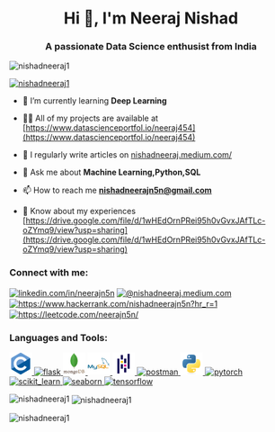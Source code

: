 <h1 align="center">Hi 👋, I'm Neeraj Nishad</h1>
<h3 align="center">A passionate Data Science enthusist from India</h3>

<p align="left"> <img src="https://komarev.com/ghpvc/?username=nishadneeraj1&label=Profile%20views&color=0e75b6&style=flat" alt="nishadneeraj1" /> </p>

<p align="left"> <a href="https://github.com/ryo-ma/github-profile-trophy"><img src="https://github-profile-trophy.vercel.app/?username=nishadneeraj1" alt="nishadneeraj1" /></a> </p>

- 🌱 I’m currently learning **Deep Learning**

- 👨‍💻 All of my projects are available at [https://www.datascienceportfol.io/neeraj454](https://www.datascienceportfol.io/neeraj454)

- 📝 I regularly write articles on [nishadneeraj.medium.com/](nishadneeraj.medium.com/)

- 💬 Ask me about **Machine Learning,Python,SQL**

- 📫 How to reach me **nishadneerajn5n@gmail.com**

- 📄 Know about my experiences [https://drive.google.com/file/d/1wHEdOrnPRei95h0vGvxJAfTLc-oZYmq9/view?usp=sharing](https://drive.google.com/file/d/1wHEdOrnPRei95h0vGvxJAfTLc-oZYmq9/view?usp=sharing)

<h3 align="left">Connect with me:</h3>
<p align="left">
<a href="https://linkedin.com/in/linkedin.com/in/neerajn5n" target="blank"><img align="center" src="https://raw.githubusercontent.com/rahuldkjain/github-profile-readme-generator/master/src/images/icons/Social/linked-in-alt.svg" alt="linkedin.com/in/neerajn5n" height="30" width="40" /></a>
<a href="https://medium.com/@nishadneeraj.medium.com" target="blank"><img align="center" src="https://raw.githubusercontent.com/rahuldkjain/github-profile-readme-generator/master/src/images/icons/Social/medium.svg" alt="@nishadneeraj.medium.com" height="30" width="40" /></a>
<a href="https://www.hackerrank.com/https://www.hackerrank.com/nishadneerajn5n?hr_r=1" target="blank"><img align="center" src="https://raw.githubusercontent.com/rahuldkjain/github-profile-readme-generator/master/src/images/icons/Social/hackerrank.svg" alt="https://www.hackerrank.com/nishadneerajn5n?hr_r=1" height="30" width="40" /></a>
<a href="https://www.leetcode.com/https://leetcode.com/neerajn5n/" target="blank"><img align="center" src="https://raw.githubusercontent.com/rahuldkjain/github-profile-readme-generator/master/src/images/icons/Social/leet-code.svg" alt="https://leetcode.com/neerajn5n/" height="30" width="40" /></a>
</p>

<h3 align="left">Languages and Tools:</h3>
<p align="left"> <a href="https://www.cprogramming.com/" target="_blank" rel="noreferrer"> <img src="https://raw.githubusercontent.com/devicons/devicon/master/icons/c/c-original.svg" alt="c" width="40" height="40"/> </a> <a href="https://flask.palletsprojects.com/" target="_blank" rel="noreferrer"> <img src="https://www.vectorlogo.zone/logos/pocoo_flask/pocoo_flask-icon.svg" alt="flask" width="40" height="40"/> </a> <a href="https://www.mongodb.com/" target="_blank" rel="noreferrer"> <img src="https://raw.githubusercontent.com/devicons/devicon/master/icons/mongodb/mongodb-original-wordmark.svg" alt="mongodb" width="40" height="40"/> </a> <a href="https://www.mysql.com/" target="_blank" rel="noreferrer"> <img src="https://raw.githubusercontent.com/devicons/devicon/master/icons/mysql/mysql-original-wordmark.svg" alt="mysql" width="40" height="40"/> </a> <a href="https://pandas.pydata.org/" target="_blank" rel="noreferrer"> <img src="https://raw.githubusercontent.com/devicons/devicon/2ae2a900d2f041da66e950e4d48052658d850630/icons/pandas/pandas-original.svg" alt="pandas" width="40" height="40"/> </a> <a href="https://postman.com" target="_blank" rel="noreferrer"> <img src="https://www.vectorlogo.zone/logos/getpostman/getpostman-icon.svg" alt="postman" width="40" height="40"/> </a> <a href="https://www.python.org" target="_blank" rel="noreferrer"> <img src="https://raw.githubusercontent.com/devicons/devicon/master/icons/python/python-original.svg" alt="python" width="40" height="40"/> </a> <a href="https://pytorch.org/" target="_blank" rel="noreferrer"> <img src="https://www.vectorlogo.zone/logos/pytorch/pytorch-icon.svg" alt="pytorch" width="40" height="40"/> </a> <a href="https://scikit-learn.org/" target="_blank" rel="noreferrer"> <img src="https://upload.wikimedia.org/wikipedia/commons/0/05/Scikit_learn_logo_small.svg" alt="scikit_learn" width="40" height="40"/> </a> <a href="https://seaborn.pydata.org/" target="_blank" rel="noreferrer"> <img src="https://seaborn.pydata.org/_images/logo-mark-lightbg.svg" alt="seaborn" width="40" height="40"/> </a> <a href="https://www.tensorflow.org" target="_blank" rel="noreferrer"> <img src="https://www.vectorlogo.zone/logos/tensorflow/tensorflow-icon.svg" alt="tensorflow" width="40" height="40"/> </a> </p>

<p><img align="left" src="https://github-readme-stats.vercel.app/api/top-langs?username=nishadneeraj1&show_icons=true&locale=en&layout=compact" alt="nishadneeraj1" /></p>

<p>&nbsp;<img align="center" src="https://github-readme-stats.vercel.app/api?username=nishadneeraj1&show_icons=true&locale=en" alt="nishadneeraj1" /></p>

<p><img align="center" src="https://github-readme-streak-stats.herokuapp.com/?user=nishadneeraj1&" alt="nishadneeraj1" /></p>
